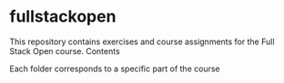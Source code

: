 # fullstackopen

This repository contains exercises and course assignments for the Full Stack Open course.
Contents

Each folder corresponds to a specific part of the course
